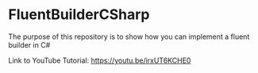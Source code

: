 # FluentBuilderCSharp
The purpose of this repository is to show how you can implement a fluent builder in C#

Link to YouTube Tutorial: https://youtu.be/irxUT6KCHE0

